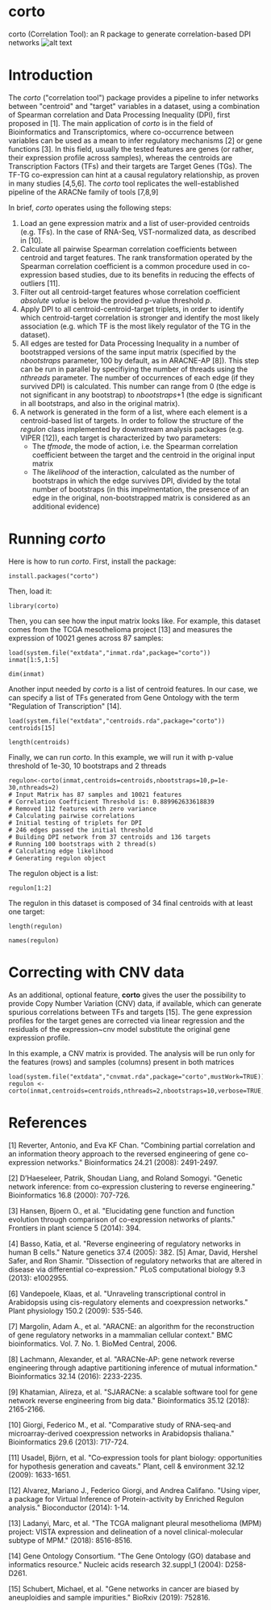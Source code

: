 # corto
corto (Correlation Tool): an R package to generate correlation-based DPI networks
![alt text](https://giorgilaborg.files.wordpress.com/2019/10/cortoicon.png)

# Introduction
The _corto_ ("correlation tool") package provides a pipeline to infer networks between "centroid" and "target" variables in a dataset, using a combination of Spearman correlation and Data Processing Inequality (DPI), first proposed in [1]. The main application of _corto_ is in the field of Bioinformatics and Transcriptomics, where co-occurrence between variables can be used as a mean to infer regulatory mechanisms [2] or gene functions [3]. In this field, usually the tested features are genes (or rather, their expression profile across samples), whereas the centroids are Transcription Factors (TFs) and their targets are Target Genes (TGs). The TF-TG co-expression can hint at a causal regulatory relationship, as proven in many studies [4,5,6]. The _corto_ tool replicates the well-established pipeline of the ARACNe family of tools [7,8,9]

In brief, _corto_ operates using the following steps:

1. Load an gene expression matrix and a list of user-provided centroids (e.g. TFs). In the case of RNA-Seq, VST-normalized data, as described in [10].
2. Calculate all pairwise Spearman correlation coefficients between centroid and target features. The rank transformation operated by the Spearman correlation coefficient is a common procedure used in co-expression based studies, due to its benefits in reducing the effects of outliers [11].
3. Filter out all centroid-target features whose correlation coefficient _absolute value_ is below the provided p-value threshold _p_.
4. Apply DPI to all centroid-centroid-target triplets, in order to identify which centroid-target correlation is stronger and identify the most likely association (e.g. which TF is the most likely regulator of the TG in the dataset).
5. All edges are tested for Data Processing Inequality in a number of bootstrapped versions of the same input matrix (specified by the _nbootstraps_ parameter, 100 by default, as in ARACNE-AP [8]). This step can be run in parallel by specifiying the number of threads using the _nthreads_ parameter. The number of occurrences of each edge (if they survived DPI) is calculated. This number can range from 0 (the edge is not significant in any bootstrap) to _nbootstraps_+1 (the edge is significant in all bootstraps, and also in the original matrix).
6. A network is generated in the form of a list, where each element is a centroid-based list of targets. In order to follow the structure of the _regulon_ class implemented by downstream analysis packages (e.g. VIPER [12]), each target is characterized by two parameters:
    + The _tfmode_, the mode of action, i.e. the Spearman correlation coefficient between the target and the centroid in the original input matrix
    + The _likelihood_ of the interaction, calculated as the number of bootstraps in which the edge survives DPI, divided by the total number of bootstraps (in this impelmentation, the presence of an edge in the original, non-bootstrapped matrix is considered as an additional evidence)


# Running _corto_
Here is how to run _corto_. First, install the package:
```{r install, eval=FALSE}
install.packages("corto")
```

Then, load it:
```{r load}
library(corto)
```

Then, you can see how the input matrix looks like. For example, this dataset comes from the TCGA mesothelioma project [13] and measures the expression of 10021 genes across 87 samples:
```{r load1}
load(system.file("extdata","inmat.rda",package="corto"))
inmat[1:5,1:5]
```
```{r load2}
dim(inmat)
```
Another input needed by _corto_ is a list of centroid features. In our case, we can specify a list of TFs generated from Gene Ontology with the term "Regulation of Transcription" [14].

```{r load3}
load(system.file("extdata","centroids.rda",package="corto"))
centroids[15]
```
```{r load4}
length(centroids)
```

Finally, we can run _corto_. In this example, we will run it with p-value threshold of 1e-30, 10 bootstraps and 2 threads
```{r runcorto,message=FALSE,results="hide"}
regulon<-corto(inmat,centroids=centroids,nbootstraps=10,p=1e-30,nthreads=2)
# Input Matrix has 87 samples and 10021 features
# Correlation Coefficient Threshold is: 0.889962633618839
# Removed 112 features with zero variance
# Calculating pairwise correlations
# Initial testing of triplets for DPI
# 246 edges passed the initial threshold
# Building DPI network from 37 centroids and 136 targets
# Running 100 bootstraps with 2 thread(s)
# Calculating edge likelihood
# Generating regulon object
```

The regulon object is a list:
```{r prinregulon}
regulon[1:2]
```

The regulon in this dataset is composed of 34 final centroids with at least one target:
```{r prinregulon2}
length(regulon)
```
```{r prinregulon3}
names(regulon)
```

# Correcting with CNV data
As an additional, optional feature, __corto__ gives the user the possibility to provide Copy Number Variation (CNV) data, if available, which can generate spurious correlations between TFs and targets [15]. The gene expression profiles for the target genes are corrected via linear regression and the residuals of the expression~cnv model substitute the original gene expression profile.

In this example, a CNV matrix is provided. The analysis will be run only for the features (rows) and samples (columns) present in both matrices
```{r runcnv}
load(system.file("extdata","cnvmat.rda",package="corto",mustWork=TRUE))
regulon <- corto(inmat,centroids=centroids,nthreads=2,nbootstraps=10,verbose=TRUE,cnvmat=cnvmat,p=0.01)
```

# References
[1] Reverter, Antonio, and Eva KF Chan. "Combining partial correlation and an information theory approach to the reversed engineering of gene co-expression networks." Bioinformatics 24.21 (2008): 2491-2497.

[2] D’Haeseleer, Patrik, Shoudan Liang, and Roland Somogyi. "Genetic network inference: from co-expression clustering to reverse engineering." Bioinformatics 16.8 (2000): 707-726.

[3] Hansen, Bjoern O., et al. "Elucidating gene function and function evolution through comparison of co-expression networks of plants." Frontiers in plant science 5 (2014): 394.

[4] Basso, Katia, et al. "Reverse engineering of regulatory networks in human B cells." Nature genetics 37.4 (2005): 382.
[5] Amar, David, Hershel Safer, and Ron Shamir. "Dissection of regulatory networks that are altered in disease via differential co-expression." PLoS computational biology 9.3 (2013): e1002955.

[6] Vandepoele, Klaas, et al. "Unraveling transcriptional control in Arabidopsis using cis-regulatory elements and coexpression networks." Plant physiology 150.2 (2009): 535-546.

[7] Margolin, Adam A., et al. "ARACNE: an algorithm for the reconstruction of gene regulatory networks in a mammalian cellular context." BMC bioinformatics. Vol. 7. No. 1. BioMed Central, 2006.

[8] Lachmann, Alexander, et al. "ARACNe-AP: gene network reverse engineering through adaptive partitioning inference of mutual information." Bioinformatics 32.14 (2016): 2233-2235.

[9] Khatamian, Alireza, et al. "SJARACNe: a scalable software tool for gene network reverse engineering from big data." Bioinformatics 35.12 (2018): 2165-2166.

[10] Giorgi, Federico M., et al. "Comparative study of RNA-seq-and microarray-derived coexpression networks in Arabidopsis thaliana." Bioinformatics 29.6 (2013): 717-724.

[11] Usadel, Björn, et al. "Co‐expression tools for plant biology: opportunities for hypothesis generation and caveats." Plant, cell & environment 32.12 (2009): 1633-1651.

[12] Alvarez, Mariano J., Federico Giorgi, and Andrea Califano. "Using viper, a package for Virtual Inference of Protein-activity by Enriched Regulon analysis." Bioconductor (2014): 1-14.

[13] Ladanyi, Marc, et al. "The TCGA malignant pleural mesothelioma (MPM) project: VISTA expression and delineation of a novel clinical-molecular subtype of MPM." (2018): 8516-8516.

[14] Gene Ontology Consortium. "The Gene Ontology (GO) database and informatics resource." Nucleic acids research 32.suppl_1 (2004): D258-D261.

[15] Schubert, Michael, et al. "Gene networks in cancer are biased by aneuploidies and sample impurities." BioRxiv (2019): 752816.

